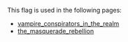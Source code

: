 This flag is used in the following pages:
 - [vampire_conspirators_in_the_realm](../events/vampire_conspirators_in_the_realm.md)
 - [the_masquerade_rebellion](../events/the_masquerade_rebellion.md)
